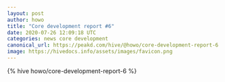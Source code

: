 ```yaml
---
layout: post
author: howo
title: "Core development report #6"
date: 2020-07-26 12:09:18 UTC
categories: news core development
canonical_url: https://peakd.com/hive/@howo/core-development-report-6
image: https://hivedocs.info/assets/images/favicon.png
---
```

{% hive howo/core-development-report-6 %}

